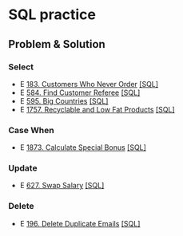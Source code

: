 # SQL practice

## Problem & Solution

### Select
- E [183. Customers Who Never Order](https://leetcode.com/problems/customers-who-never-order/?envType=study-plan&id=sql-i) [[SQL]](https://github.com/come880412/Leetcode_practice/blob/main/Solution_SQL/0183.txt)
- E [584. Find Customer Referee](https://leetcode.com/problems/find-customer-referee/?envType=study-plan&id=sql-i) [[SQL]](https://github.com/come880412/Leetcode_practice/blob/main/Solution_SQL/0584.txt)
- E [595. Big Countries](https://leetcode.com/problems/big-countries/?envType=study-plan&id=sql-i)  [[SQL]](https://github.com/come880412/Leetcode_practice/blob/main/Solution_SQL/0595.txt)
- E [1757. Recyclable and Low Fat Products](https://leetcode.com/problems/recyclable-and-low-fat-products/?envType=study-plan&id=sql-i) [[SQL]](https://github.com/come880412/Leetcode_practice/blob/main/Solution_SQL/1757.txt)

### Case When
- E [1873. Calculate Special Bonus](https://leetcode.com/problems/calculate-special-bonus/?envType=study-plan&id=sql-i) [[SQL]](https://github.com/come880412/Leetcode_practice/blob/main/Solution_SQL/1873.txt)

### Update
- E [627. Swap Salary](https://leetcode.com/problems/swap-salary/?envType=study-plan&id=sql-i) [[SQL]](https://github.com/come880412/Leetcode_practice/blob/main/Solution_SQL/0627.txt)

### Delete
- E [196. Delete Duplicate Emails](https://leetcode.com/problems/delete-duplicate-emails/description/?envType=study-plan&id=sql-i) [[SQL]](https://github.com/come880412/Leetcode_practice/blob/main/Solution_SQL/0196.txt)